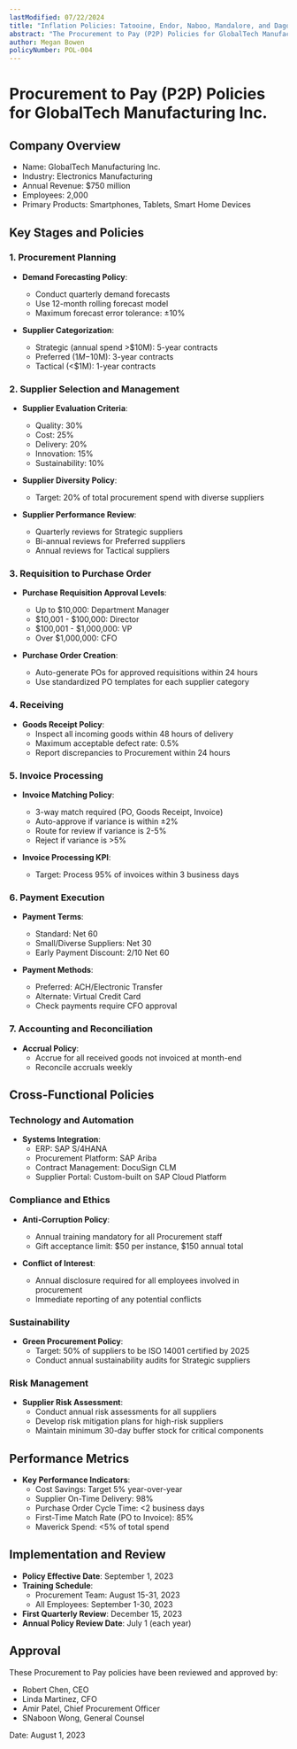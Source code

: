 ```yaml
---
lastModified: 07/22/2024
title: "Inflation Policies: Tatooine, Endor, Naboo, Mandalore, and Dagobah"
abstract: "The Procurement to Pay (P2P) Policies for GlobalTech Manufacturing Inc. detail the comprehensive procedures and guidelines for managing procurement activities. The document covers key stages such as procurement planning, supplier selection and management, requisition to purchase order, receiving, invoice processing, payment execution, and accounting reconciliation. It emphasizes demand forecasting, supplier evaluation, and performance reviews, along with specific approval levels for purchase requisitions. The policies also include compliance and ethics guidelines, sustainability targets, and risk management strategies. Performance metrics and implementation schedules are outlined to ensure effective policy execution and continuous improvement."
author: Megan Bowen
policyNumber: POL-004
---
```


# Procurement to Pay (P2P) Policies for GlobalTech Manufacturing Inc.

## Company Overview
- Name: GlobalTech Manufacturing Inc.
- Industry: Electronics Manufacturing
- Annual Revenue: $750 million
- Employees: 2,000
- Primary Products: Smartphones, Tablets, Smart Home Devices

## Key Stages and Policies

### 1. Procurement Planning

- **Demand Forecasting Policy**:
  - Conduct quarterly demand forecasts
  - Use 12-month rolling forecast model
  - Maximum forecast error tolerance: ±10%

- **Supplier Categorization**:
  - Strategic (annual spend >$10M): 5-year contracts
  - Preferred ($1M-$10M): 3-year contracts
  - Tactical (<$1M): 1-year contracts

### 2. Supplier Selection and Management

- **Supplier Evaluation Criteria**:
  - Quality: 30%
  - Cost: 25%
  - Delivery: 20%
  - Innovation: 15%
  - Sustainability: 10%

- **Supplier Diversity Policy**:
  - Target: 20% of total procurement spend with diverse suppliers

- **Supplier Performance Review**:
  - Quarterly reviews for Strategic suppliers
  - Bi-annual reviews for Preferred suppliers
  - Annual reviews for Tactical suppliers

### 3. Requisition to Purchase Order

- **Purchase Requisition Approval Levels**:
  - Up to $10,000: Department Manager
  - $10,001 - $100,000: Director
  - $100,001 - $1,000,000: VP
  - Over $1,000,000: CFO

- **Purchase Order Creation**:
  - Auto-generate POs for approved requisitions within 24 hours
  - Use standardized PO templates for each supplier category

### 4. Receiving

- **Goods Receipt Policy**:
  - Inspect all incoming goods within 48 hours of delivery
  - Maximum acceptable defect rate: 0.5%
  - Report discrepancies to Procurement within 24 hours

### 5. Invoice Processing

- **Invoice Matching Policy**:
  - 3-way match required (PO, Goods Receipt, Invoice)
  - Auto-approve if variance is within ±2%
  - Route for review if variance is 2-5%
  - Reject if variance is >5%

- **Invoice Processing KPI**:
  - Target: Process 95% of invoices within 3 business days

### 6. Payment Execution

- **Payment Terms**:
  - Standard: Net 60
  - Small/Diverse Suppliers: Net 30
  - Early Payment Discount: 2/10 Net 60

- **Payment Methods**:
  - Preferred: ACH/Electronic Transfer
  - Alternate: Virtual Credit Card
  - Check payments require CFO approval

### 7. Accounting and Reconciliation

- **Accrual Policy**:
  - Accrue for all received goods not invoiced at month-end
  - Reconcile accruals weekly

## Cross-Functional Policies

### Technology and Automation
- **Systems Integration**:
  - ERP: SAP S/4HANA
  - Procurement Platform: SAP Ariba
  - Contract Management: DocuSign CLM
  - Supplier Portal: Custom-built on SAP Cloud Platform

### Compliance and Ethics
- **Anti-Corruption Policy**:
  - Annual training mandatory for all Procurement staff
  - Gift acceptance limit: $50 per instance, $150 annual total

- **Conflict of Interest**:
  - Annual disclosure required for all employees involved in procurement
  - Immediate reporting of any potential conflicts

### Sustainability
- **Green Procurement Policy**:
  - Target: 50% of suppliers to be ISO 14001 certified by 2025
  - Conduct annual sustainability audits for Strategic suppliers

### Risk Management
- **Supplier Risk Assessment**:
  - Conduct annual risk assessments for all suppliers
  - Develop risk mitigation plans for high-risk suppliers
  - Maintain minimum 30-day buffer stock for critical components

## Performance Metrics

- **Key Performance Indicators**:
  - Cost Savings: Target 5% year-over-year
  - Supplier On-Time Delivery: 98%
  - Purchase Order Cycle Time: <2 business days
  - First-Time Match Rate (PO to Invoice): 85%
  - Maverick Spend: <5% of total spend

## Implementation and Review

- **Policy Effective Date**: September 1, 2023
- **Training Schedule**: 
  - Procurement Team: August 15-31, 2023
  - All Employees: September 1-30, 2023
- **First Quarterly Review**: December 15, 2023
- **Annual Policy Review Date**: July 1 (each year)

## Approval

These Procurement to Pay policies have been reviewed and approved by:

- Robert Chen, CEO
- Linda Martinez, CFO
- Amir Patel, Chief Procurement Officer
- SNaboon Wong, General Counsel

Date: August 1, 2023
